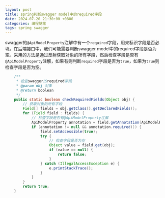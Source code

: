 ```yaml
---
layout: post
title: spring判断swagger model中的required字段
date: 2024-07-20 21:30:00 +0800
categories: 编程随笔
tags: spring swagger
---
```


swagger的`@ApiModelProperty`注解中有一个`required`字段，用来标识字段是否必填。在后端接口中，我们可能需要判断swagger model中的required字段是否为空。采用的方法是通过反射获取对象的所有字段，然后检查字段是否有`@ApiModelProperty`注解，如果有则判断`required`字段是否为`true`，如果为`true`则检查字段是否为空。

```java
    /**
     * 检查swagger的required字段
     * @param obj 对象
     * @return boolean
     */
    public static boolean checkRequiredFields(Object obj) {
        // 获取对象的所有字段
        Field[] fields = obj.getClass().getDeclaredFields();
        for (Field field : fields) {
            // 检查字段是否有@ApiModelProperty注解
            ApiModelProperty annotation = field.getAnnotation(ApiModelProperty.class);
            if (annotation != null && annotation.required()) {
                field.setAccessible(true);
                try {
                    // 检查字段是否为空
                    Object value = field.get(obj);
                    if (value == null) {
                        return false;
                    }
                } catch (IllegalAccessException e) {
                    e.printStackTrace();
                }
            }
        }
        return true;
    }
```
